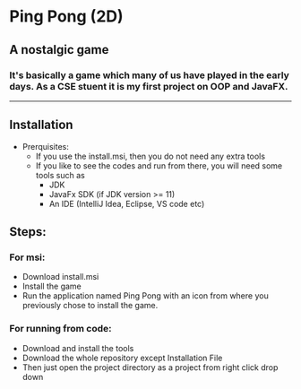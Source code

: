 # Ping Pong (2D)
## A nostalgic game
### It's basically a game which many of us have played in the early days. As a CSE stuent it is my first project on OOP and JavaFX.
---
## Installation
- Prerquisites:
    - If you use the install.msi, then you do not need any extra tools
    - If you like to see the codes and run from there, you will need some tools such as
        - JDK
        - JavaFx SDK (if JDK version >= 11)
        - An IDE (IntelliJ Idea, Eclipse, VS code etc)
## Steps:
### For msi:
- Download install.msi
- Install the game
- Run the application named Ping Pong with an icon from where you previously chose to install the game.
### For running from code:
- Download and install the tools 
- Download the whole repository except Installation File
- Then just open the project directory as a project from right click drop down
